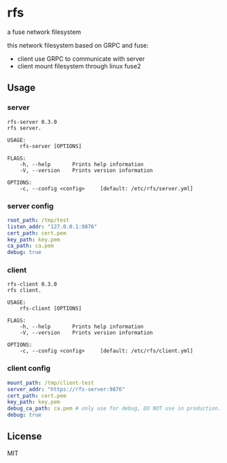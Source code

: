 # rfs

a fuse network filesystem

this network filesystem based on GRPC and fuse:
- client use GRPC to communicate with server
- client mount filesystem through linux fuse2

## Usage

### server
```
rfs-server 0.3.0
rfs server.

USAGE:
    rfs-server [OPTIONS]

FLAGS:
    -h, --help       Prints help information
    -V, --version    Prints version information

OPTIONS:
    -c, --config <config>     [default: /etc/rfs/server.yml]
```

### server config
```yaml
root_path: /tmp/test
listen_addr: "127.0.0.1:9876"
cert_path: cert.pem
key_path: key.pem
ca_path: ca.pem
debug: true
```

### client
```
rfs-client 0.3.0
rfs client.

USAGE:
    rfs-client [OPTIONS]

FLAGS:
    -h, --help       Prints help information
    -V, --version    Prints version information

OPTIONS:
    -c, --config <config>     [default: /etc/rfs/client.yml]
```

### client config
```yaml
mount_path: /tmp/client-test
server_addr: "https://rfs-server:9876"
cert_path: cert.pem
key_path: key.pem
debug_ca_path: ca.pem # only use for debug, DO NOT use in production.
debug: true
```

## License

MIT